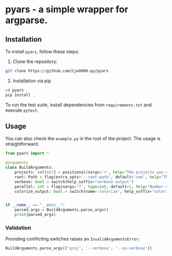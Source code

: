 # pyars - a simple wrapper for argparse.

## Installation

To install `pyars`, follow these steps:

1. Clone the repository:
```bash
git clone https://github.com/Cjw9000-py/pyars
```
2. Installation via pip
```bash
cd pyars
pip install .
```

To run the test suite, install dependencies from `requirements.txt` and execute `pytest`.

## Usage

You can also check the `example.py` in the root of the project.
The usage is straightforward.

```python
from pyars import *

@arguments
class BuildArguments:
    projects: set[str] = positional(nargs='+', help="The projects you want to use")
    root: Path = flag(extra_opts='--root-path', default='cwd', help="The root dir to use")
    verbose: bool = switch(help_suffix="verbose output")
    parallel: int = flag(nargs='?', type=int, default=1, help="Number of concurrent tasks to run")
    colorize_output: bool = switch(name='colorize', help_suffix="colorized console output")


if __name__ == "__main__":
    parsed_args = BuildArguments.parse_args()
    print(parsed_args)

```

### Validation

Providing conflicting switches raises an ``InvalidArgumentsError``:

```python
BuildArguments.parse_args(['proj', '--verbose', '--no-verbose'])
```
